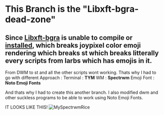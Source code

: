 # This Branch is the "Libxft-bgra-dead-zone"
## Since [Libxft-bgra](https://aur.archlinux.org/packages/libxft-bgra) is unable to compile or [installed](https://github.com/LukeSmithxyz/LARBS/issues/179), which breaks joypixel color emoji rendering which breaks st which breaks litterally every scripts from larbs which has emojis in it.
From DWM to st and all the other scripts wont working.
Thats why I had to go with different Approach :
Terminal          : **TYM**
WM                : **Spectrwm**
Emoji Font        : **Noto Emoji Fonts**

And thats why I had to create this another branch.
I also modified dwm and other suckless programs to be able to work using Noto Emoji Fonts.

IT LOOKS LIKE THIS!
![MySpectrwmRice](http://dotshare.it/public/images/uploads/8420.png)
